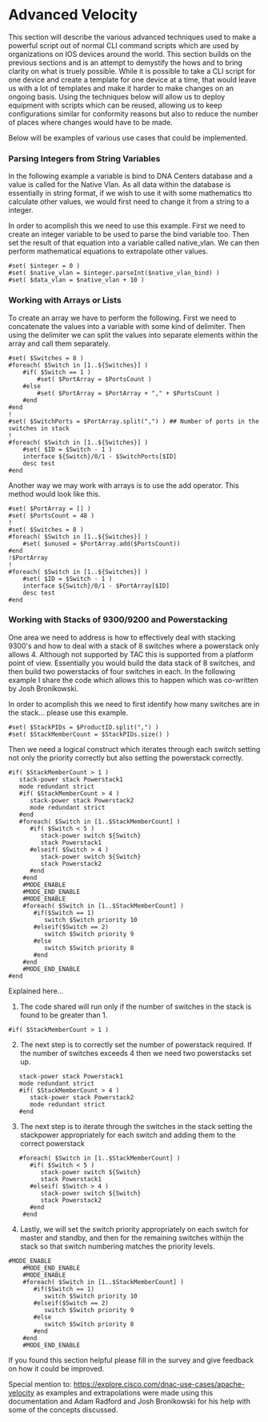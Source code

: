 # Advanced Velocity
This section will describe the various advanced techniques used to make a powerful script out of normal CLI command scripts which are used by organizations on IOS devices around the world. This section builds on the previous sections and is an attempt to demystify the hows and to bring clarity on what is truely possible. While it is possible to take a CLI script for one device and create a template for one device at a time, that would leave us with a lot of templates and make it harder to make changes on an ongoing basis. Using the techniques below will allow us to deploy equipment with scripts which can be reused, allowing us to keep configurations similar for conformity reasons but also to reduce the number of places where changes would have to be made. 

Below will be examples of various use cases that could be implemented.

### Parsing Integers from String Variables
In the following example a variable is bind to DNA Centers database and a value is called for the Native Vlan. As all data within the database is essentially in string format, if we wish to use it with some mathematics tto calculate other values, we would first need to change it from a string to a integer.

In order to acomplish this we need to use this example. First we need to create an integer variable to be used to parse the bind variable too. Then set the result of that equation into a variable called native_vlan. We can then perform mathematical equations to extrapolate other values.

```
#set( $integer = 0 )
#set( $native_vlan = $integer.parseInt($native_vlan_bind) )
#set( $data_vlan = $native_vlan + 10 )
```

### Working with Arrays or Lists
To create an array we have to perform the following. First we need to concatenate the values into a variable with some kind of delimiter. Then using the delimiter we can split the values into separate elements within the array and call them separately.

```
#set( $Switches = 8 )
#foreach( $Switch in [1..${Switches}] )
    #if( $Switch == 1 )
        #set( $PortArray = $PortsCount )
    #else
        #set( $PortArray = $PortArray + "," + $PortsCount )
    #end
#end
!
#set( $SwitchPorts = $PortArray.split(",") ) ## Number of ports in the switches in stack
!
#foreach( $Switch in [1..${Switches}] )
    #set( $ID = $Switch - 1 )
    interface ${Switch}/0/1 - $SwitchPorts[$ID]
    desc test
#end
```

Another way we may work with arrays is to use the add operator. This method would look like this.

```
#set( $PortArray = [] )
#set( $PortsCount = 48 )
!
#set( $Switches = 8 )
#foreach( $Switch in [1..${Switches}] )
    #set( $unused = $PortArray.add($PortsCount))
#end
!$PortArray
!
#foreach( $Switch in [1..${Switches}] )
    #set( $ID = $Switch - 1 )
    interface ${Switch}/0/1 - $PortArray[$ID]
    desc test
#end
```

### Working with Stacks of 9300/9200 and Powerstacking
One area we need to address is how to effectively deal with stacking 9300's and how to deal with a stack of 8 switches where a powerstack only allows 4. Although not supported by TAC this is supported from a platform point of view. Essentially you would build the data stack of 8 switches, and then build two powerstacks of four switches in each. In the following example I share the code which allows this to happen which was co-written by Josh Bronikowski. 

In order to acomplish this we need to first identify how many switches are in the stack... please use this example. 

```
#set( $StackPIDs = $ProductID.split(",") )
#set( $StackMemberCount = $StackPIDs.size() )
```
Then we need a logical construct which iterates through each switch setting not only the priority correctly but also setting the powerstack correctly.

```
#if( $StackMemberCount > 1 )
   stack-power stack Powerstack1
   mode redundant strict
   #if( $StackMemberCount > 4 )
      stack-power stack Powerstack2
      mode redundant strict
   #end
   #foreach( $Switch in [1..$StackMemberCount] )
      #if( $Switch < 5 )
         stack-power switch ${Switch}
         stack Powerstack1
      #elseif( $Switch > 4 )
         stack-power switch ${Switch}
         stack Powerstack2
      #end
    #end
    #MODE_ENABLE
    #MODE_END_ENABLE
    #MODE_ENABLE
    #foreach( $Switch in [1..$StackMemberCount] )
       #if($Switch == 1)
          switch $Switch priority 10
       #elseif($Switch == 2)
          switch $Switch priority 9
       #else
          switch $Switch priority 8
       #end 
    #end
    #MODE_END_ENABLE
#end
```
Explained here...
1. The code shared will run only if the number of switches in the stack is found to be greater than 1.

```
#if( $StackMemberCount > 1 )
```

2. The next step is to correctly set the number of powerstack required. If the number of switches exceeds 4 then we need two powerstacks set up.

```
   stack-power stack Powerstack1
   mode redundant strict
   #if( $StackMemberCount > 4 )
      stack-power stack Powerstack2
      mode redundant strict
   #end
```

3. The next step is to iterate through the switches in the stack setting the stackpower appropriately for each switch and adding them to the correct powerstack 

```
   #foreach( $Switch in [1..$StackMemberCount] )
      #if( $Switch < 5 )
         stack-power switch ${Switch}
         stack Powerstack1
      #elseif( $Switch > 4 )
         stack-power switch ${Switch}
         stack Powerstack2
      #end
    #end
```
4. Lastly, we will set the switch priority appropriately on each switch for master and standby, and then for the remaining switches withijn the stack so that switch numbering matches the priority levels.

```
#MODE_ENABLE
    #MODE_END_ENABLE
    #MODE_ENABLE
    #foreach( $Switch in [1..$StackMemberCount] )
       #if($Switch == 1)
          switch $Switch priority 10
       #elseif($Switch == 2)
          switch $Switch priority 9
       #else
          switch $Switch priority 8
       #end 
    #end
    #MODE_END_ENABLE
```



If you found this section helpful please fill in the survey and give feedback on how it could be improved.

Special mention to: https://explore.cisco.com/dnac-use-cases/apache-velocity as examples and extrapolations were made using this documentation and Adam Radford and Josh Bronikowski for his help with some of the concepts discussed.
